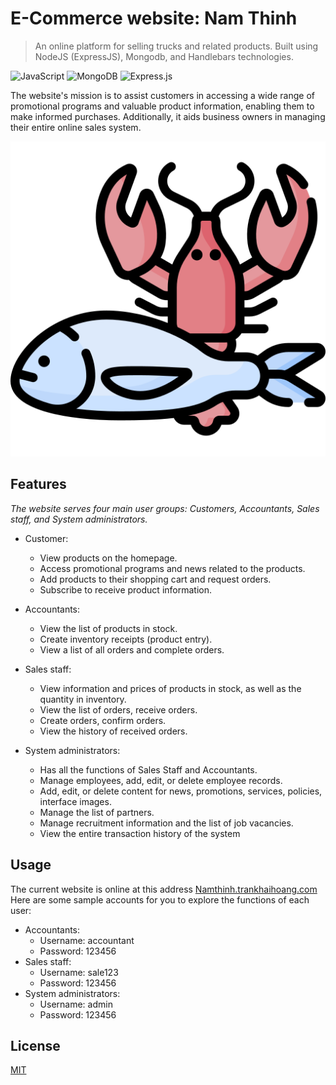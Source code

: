 # E-Commerce website: Nam Thinh

> An online platform for selling trucks and related products. Built using NodeJS (ExpressJS), Mongodb, and Handlebars technologies.

![JavaScript](https://img.shields.io/badge/javascript-%23323330.svg?style=for-the-badge&logo=javascript&logoColor=%23F7DF1E)
![MongoDB](https://img.shields.io/badge/MongoDB-%234ea94b.svg?style=for-the-badge&logo=mongodb&logoColor=white)
![Express.js](https://img.shields.io/badge/express.js-%23404d59.svg?style=for-the-badge&logo=express&logoColor=%2361DAFB)

The website's mission is to assist customers in accessing a wide range of promotional programs and valuable product information, enabling them to make informed purchases. Additionally, it aids business owners in managing their entire online sales system.

![](src/public/img/icon.png)

## Features

_The website serves four main user groups: Customers, Accountants, Sales staff, and System administrators._

-   Customer:

    -   View products on the homepage.
    -   Access promotional programs and news related to the products.
    -   Add products to their shopping cart and request orders.
    -   Subscribe to receive product information.

-   Accountants:

    -   View the list of products in stock.
    -   Create inventory receipts (product entry).
    -   View a list of all orders and complete orders.

-   Sales staff:

    -   View information and prices of products in stock, as well as the quantity in inventory.
    -   View the list of orders, receive orders.
    -   Create orders, confirm orders.
    -   View the history of received orders.

-   System administrators:
    -   Has all the functions of Sales Staff and Accountants.
    -   Manage employees, add, edit, or delete employee records.
    -   Add, edit, or delete content for news, promotions, services, policies, interface images.
    -   Manage the list of partners.
    -   Manage recruitment information and the list of job vacancies.
    -   View the entire transaction history of the system

## Usage

The current website is online at this address [Namthinh.trankhaihoang.com][demo-link] Here are some sample accounts for you to explore the functions of each user:

-   Accountants:
    -   Username: accountant
    -   Password: 123456
-   Sales staff:
    -   Username: sale123
    -   Password: 123456
-   System administrators:
    -   Username: admin
    -   Password: 123456

<!-- ## Development setup

Describe how to install all development dependencies and how to run an automated test-suite of some kind. Potentially do this for multiple platforms.

```sh
make install
npm test  
``` -->

## License

[MIT](https://choosealicense.com/licenses/mit/)

<!-- ## Release History

-   0.2.1
    -   CHANGE: Update docs (module code remains unchanged)
-   0.2.0
    -   CHANGE: Remove `setDefaultXYZ()`
    -   ADD: Add `init()`
-   0.1.1
    -   FIX: Crash when calling `baz()` (Thanks @GenerousContributorName!)
-   0.1.0
    -   The first proper release
    -   CHANGE: Rename `foo()` to `bar()`
-   0.0.1
    -   Work in progress

## Meta

Your Name – [@YourTwitter](https://twitter.com/dbader_org) – YourEmail@example.com

Distributed under the XYZ license. See `LICENSE` for more information.

[https://github.com/yourname/github-link](https://github.com/dbader/)

## Contributing

1. Fork it (<https://github.com/yourname/yourproject/fork>)
2. Create your feature branch (`git checkout -b feature/fooBar`)
3. Commit your changes (`git commit -am 'Add some fooBar'`)
4. Push to the branch (`git push origin feature/fooBar`)
5. Create a new Pull Request -->

<!-- Markdown link & img dfn's -->

<!-- [npm-image]: https://img.shields.io/npm/v/datadog-metrics.svg?style=flat-square
[npm-url]: https://npmjs.org/package/datadog-metrics
[npm-downloads]: https://img.shields.io/npm/dm/datadog-metrics.svg?style=flat-square
[travis-image]: https://img.shields.io/travis/dbader/node-datadog-metrics/master.svg?style=flat-square
[travis-url]: https://travis-ci.org/dbader/node-datadog-metrics
[wiki]: https://github.com/yourname/yourproject/wiki -->

[demo-link]: https://namthinh.trankhaihoang.com
